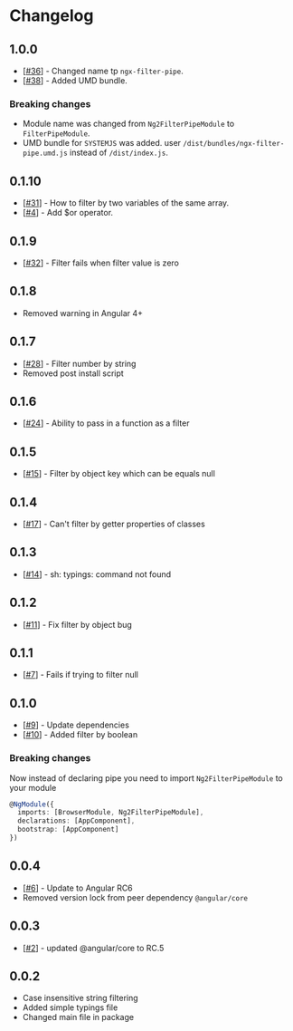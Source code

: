 # Changelog

## 1.0.0
* [[#36](https://github.com/VadimDez/ngx-filter-pipe/issues/36)] - Changed name tp `ngx-filter-pipe`.
* [[#38](https://github.com/VadimDez/ngx-filter-pipe/issues/38)] - Added UMD bundle.

### Breaking changes

* Module name was changed from `Ng2FilterPipeModule` to `FilterPipeModule`.
* UMD bundle for `SYSTEMJS` was added. user `/dist/bundles/ngx-filter-pipe.umd.js` instead of `/dist/index.js`. 

## 0.1.10
* [[#31](https://github.com/VadimDez/ng2-filter-pipe/issues/31)] - How to filter by two variables of the same array.
* [[#4](https://github.com/VadimDez/ng2-filter-pipe/issues/4)] - Add $or operator.

## 0.1.9
* [[#32](https://github.com/VadimDez/ng2-filter-pipe/issues/32)] - Filter fails when filter value is zero

## 0.1.8
* Removed warning in Angular 4+

## 0.1.7
* [[#28](https://github.com/VadimDez/ng2-filter-pipe/issues/28)] - Filter number by string
* Removed post install script

## 0.1.6
* [[#24](https://github.com/VadimDez/ng2-filter-pipe/pull/24)] - Ability to pass in a function as a filter

## 0.1.5
* [[#15](https://github.com/VadimDez/ng2-filter-pipe/issues/15)] - Filter by object key which can be equals null

## 0.1.4
* [[#17](https://github.com/VadimDez/ng2-filter-pipe/issues/17)] - Can't filter by getter properties of classes

## 0.1.3
* [[#14](https://github.com/VadimDez/ng2-filter-pipe/issues/14)] - sh: typings: command not found

## 0.1.2
* [[#11](https://github.com/VadimDez/ng2-filter-pipe/issues/11)] - Fix filter by object bug

## 0.1.1
* [[#7](https://github.com/VadimDez/ng2-filter-pipe/issues/7)] - Fails if trying to filter null

## 0.1.0
* [[#9](https://github.com/VadimDez/ng2-filter-pipe/issues/9)] - Update dependencies
* [[#10](https://github.com/VadimDez/ng2-filter-pipe/issues/10)] - Added filter by boolean

### Breaking changes
Now instead of declaring pipe you need to import `Ng2FilterPipeModule` to your module
```ts
@NgModule({
  imports: [BrowserModule, Ng2FilterPipeModule],
  declarations: [AppComponent],
  bootstrap: [AppComponent]
})
```


## 0.0.4

* [[#6](https://github.com/VadimDez/ng2-filter-pipe/issues/6)] - Update to Angular RC6
* Removed version lock from peer dependency `@angular/core`


## 0.0.3

* [[#2](https://github.com/VadimDez/ng2-filter-pipe/issues/2)] - updated @angular/core to RC.5

## 0.0.2

* Case insensitive string filtering
* Added simple typings file
* Changed main file in package